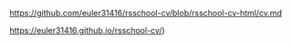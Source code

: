 https://github.com/euler31416/rsschool-cv/blob/rsschool-cv-html/cv.md

https://euler31416.github.io/rsschool-cv/)
